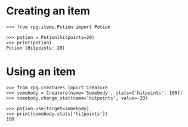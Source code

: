 # Creating an item
    >>> from rpg.items.Potion import Potion

    >>> potion = Potion(hitpoints=20)
    >>> print(potion)
    Potion (Hitpoints: 20)

# Using an item
    >>> from rpg.creatures import Creature
    >>> somebody = Creature(name='Somebody', stats={'hitpoints': 100})
    >>> somebody.change_stat(name='hitpoints', value=-20)

    >>> potion.use(target=somebody)
    >>> print(somebody.stats['hitpoints'])
    100
